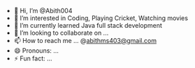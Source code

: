 - 👋 Hi, I’m @Abith004
- 👀 I’m interested in Coding, Playing Cricket, Watching movies
- 🌱 I’m currently learned Java full stack development
- 💞️ I’m looking to collaborate on ...
- 📫 How to reach me ... @abithms403@gmail.com
- 😄 Pronouns: ...
- ⚡ Fun fact: ...

<!---
Abith004/Abith004 is a ✨ special ✨ repository because its `README.md` (this file) appears on your GitHub profile.
You can click the Preview link to take a look at your changes.
--->
